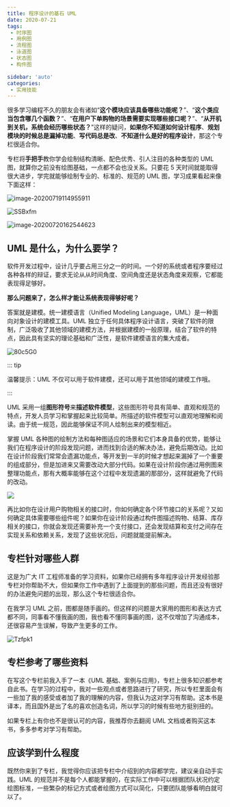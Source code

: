 ```yaml
---
title: 程序设计的基石 UML
date: 2020-07-21
tags:
 - 时序图
 - 用例图
 - 流程图
 - 泳道图
 - 状态图
 - 构件图

sidebar: 'auto'
categories:
 - 实用技能
---
```


很多学习编程不久的朋友会有诸如“**这个模块应该具备哪些功能呢？**”、“**这个类应当包含哪几个函数？**”、“**在用户下单购物的场景需要实现哪些接口呢？**”、“**从开机到关机，系统会经历哪些状态？**”这样的疑问，**如果你不知道如何设计程序**、**规划模块的时候总是漏掉功能**、**写代码总是改**、**不知道什么是好的程序设计**，那这个专栏很适合你。

专栏将**手把手**教你学会绘制结构清晰、配色优秀、引人注目的各种类型的 UML 图，就算你之前没有绘图基础，一点都不会也没关系。只要花 5 天时间就能取得很大进步，学完就能够绘制专业的、标准的、规范的 UML 图，学习成果看起来像下面这样：

![image-20200719114955911](https://img.weishidong.com/image-20200719114955911.png)



![SSBxfm](https://img.weishidong.com/image-20200720163103690.png)

![image-20200720162544623](https://img.weishidong.com/image-20200719155833815.png)



## UML 是什么，为什么要学？

软件开发过程中，设计几乎要占用三分之一的时间。一个好的系统或者程序要经过各种各样的辩证，要求无论从从时间角度、空间角度还是状态角度来观察，它都能表现得足够好。

**那么问题来了，怎么样才能让系统表现得够好呢？**

答案就是建模。统一建模语言（Unified Modeling Language，UML）是一种面向对象设计的建模工具。UML 独立于任何具体程序设计语言，突破了软件的限制，广泛吸收了其他领域的建模方法，并根据建模的一般原理，结合了软件的特点，因此具有坚实的理论基础和广泛性，是软件建模语言的集大成者。

![80c5G0](https://img.weishidong.com/80c5G0.jpg)

::: tip

温馨提示：UML 不仅可以用于软件建模，还可以用于其他领域的建模工作哦。

:::

UML 采用一组**图形符号**来**描述软件模型**，这些图形符号具有简单、直观和规范的特点，开发人员学习和掌握起来比较简单。所描述的软件模型可以直观地理解和阅读。由于统一规范，因此能够保证不同人绘制出来的模型相近。

掌握 UML 各种图的绘制方法和每种图适应的场景和它们本身具备的优势，能够让我们在程序设计的阶段发现问题，进而找到合适的解决办法，避免后期改动。比如在设计阶段我们常常会遗漏功能点，等开发到一半的时候才想起来漏掉了一个重要的组成部分，但是加进来又需要改动大部分代码。如果在设计阶段你通过用例图来整理功能点，那有大概率能够在这个过程中发现遗漏的那部分，这样就避免了代码的改动。

![](https://img.weishidong.com/image-20200720133138539.png)

再比如你在设计用户购物相关的接口时，你如何确定各个环节接口的关系呢？又如何确定具体需要哪些组件呢？如果你在设计阶段通过构件图描述购物、结算、库存相关的接口，你就会发现还需要补充一个支付接口，还会发现结算和支付之间存在实现关系和依赖关系，发现了这些状况后，问题就能提前解决。



## 专栏针对哪些人群

这是为广大 IT 工程师准备的学习资料，如果你已经拥有多年程序设计开发经验那专栏对你帮助不大，但如果你工作中遇到了上面提到的那些问题，而且还没有很好的办法避免问题的出现，那么这个专栏很适合你。

在我学习 UML 之前，图都是随手画的。但这样的问题是大家用的图形和表达方式都不同，同事看不懂我画的图，我也看不懂同事画的图，这不仅增加了沟通成本，还很容易产生误解，导致产生更多的工作。

![Tzfpk1](https://img.weishidong.com/Tzfpk1.jpg)



## 专栏参考了哪些资料

在写这个专栏前我入手了一本《UML 基础、案例与应用》，专栏上很多知识都参考自此书。在学习的过程中，我对一些观点或者思路进行了研究，所以专栏里面会有一些加了我的感受或者加了我的理解的内容，但我认为这对学习有帮助。这本书是译本，而且国外是出了名的喜欢创造名词，所以学习的时候有些地方挺别扭的。

如果专栏上有你也不是很认可的内容，我推荐你去翻阅 UML 文档或者购买这本书，多多参考对学习有帮助。



## 应该学到什么程度

既然你来到了专栏，我觉得你应该把专栏中介绍到的内容都学完，建议亲自动手实践。UML 的规范并不是每个人都能掌握的，在实际工作中可以根据团队状况约定绘图标准，一些繁杂的标记方式或者绘图方式可以简化，只要团队能够看明白就可以了。

